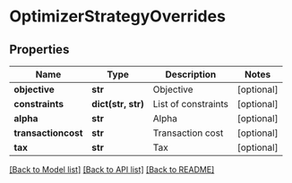 # OptimizerStrategyOverrides

## Properties
Name | Type | Description | Notes
------------ | ------------- | ------------- | -------------
**objective** | **str** | Objective | [optional] 
**constraints** | **dict(str, str)** | List of constraints | [optional] 
**alpha** | **str** | Alpha | [optional] 
**transactioncost** | **str** | Transaction cost | [optional] 
**tax** | **str** | Tax | [optional] 

[[Back to Model list]](../README.md#documentation-for-models) [[Back to API list]](../README.md#documentation-for-api-endpoints) [[Back to README]](../README.md)


